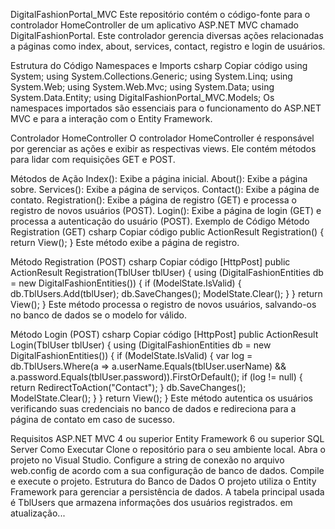 DigitalFashionPortal_MVC
Este repositório contém o código-fonte para o controlador HomeController de um aplicativo ASP.NET MVC chamado DigitalFashionPortal. Este controlador gerencia diversas ações relacionadas a páginas como index, about, services, contact, registro e login de usuários.

Estrutura do Código
Namespaces e Imports
csharp
Copiar código
using System;
using System.Collections.Generic;
using System.Linq;
using System.Web;
using System.Web.Mvc;
using System.Data;
using System.Data.Entity;
using DigitalFashionPortal_MVC.Models;
Os namespaces importados são essenciais para o funcionamento do ASP.NET MVC e para a interação com o Entity Framework.

Controlador HomeController
O controlador HomeController é responsável por gerenciar as ações e exibir as respectivas views. Ele contém métodos para lidar com requisições GET e POST.

Métodos de Ação
Index(): Exibe a página inicial.
About(): Exibe a página sobre.
Services(): Exibe a página de serviços.
Contact(): Exibe a página de contato.
Registration(): Exibe a página de registro (GET) e processa o registro de novos usuários (POST).
Login(): Exibe a página de login (GET) e processa a autenticação do usuário (POST).
Exemplo de Código
Método Registration (GET)
csharp
Copiar código
public ActionResult Registration()
{
    return View();
}
Este método exibe a página de registro.

Método Registration (POST)
csharp
Copiar código
[HttpPost]
public ActionResult Registration(TblUser tblUser)
{
    using (DigitalFashionEntities db = new DigitalFashionEntities())
    {
        if (ModelState.IsValid)
        {
            db.TblUsers.Add(tblUser);
            db.SaveChanges();
            ModelState.Clear();
        }
    }
    return View();
}
Este método processa o registro de novos usuários, salvando-os no banco de dados se o modelo for válido.

Método Login (POST)
csharp
Copiar código
[HttpPost]
public ActionResult Login(TblUser tblUser)
{
    using (DigitalFashionEntities db = new DigitalFashionEntities())
    {
        if (ModelState.IsValid)
        {
            var log = db.TblUsers.Where(a => a.userName.Equals(tblUser.userName) && a.password.Equals(tblUser.password)).FirstOrDefault();
            if (log != null)
            {
                return RedirectToAction("Contact");
            }
            db.SaveChanges();
            ModelState.Clear();
        }
    }
    return View();
}
Este método autentica os usuários verificando suas credenciais no banco de dados e redireciona para a página de contato em caso de sucesso.

Requisitos
ASP.NET MVC 4 ou superior
Entity Framework 6 ou superior
SQL Server
Como Executar
Clone o repositório para o seu ambiente local.
Abra o projeto no Visual Studio.
Configure a string de conexão no arquivo web.config de acordo com a sua configuração de banco de dados.
Compile e execute o projeto.
Estrutura do Banco de Dados
O projeto utiliza o Entity Framework para gerenciar a persistência de dados. A tabela principal usada é TblUsers que armazena informações dos usuários registrados.     em atualização...

